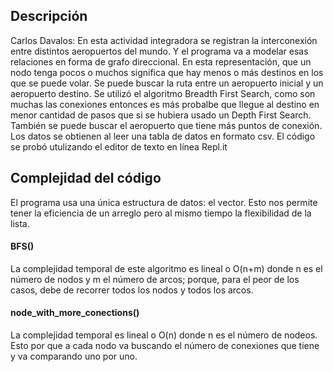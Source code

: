 ## Descripción
Carlos Davalos: En esta actividad integradora se registran la interconexión entre distintos aeropuertos del mundo. Y el programa va a modelar esas relaciones en forma de grafo direccional. En esta representación, que un nodo tenga pocos o muchos significa que hay menos o más destinos en los que se puede volar. Se puede buscar la ruta entre un aeropuerto inicial y un aeropuerto destino. Se utilizó el algoritmo Breadth First Search, como son muchas las conexiones entonces es más probalbe que llegue al destino en menor cantidad de pasos que si se hubiera usado un Depth First Search. También se puede buscar el aeropuerto que tiene más puntos de conexión. Los datos se obtienen al leer una tabla de datos en formato csv.
El código se probó utulizando el editor de texto en línea Repl.it

## Complejidad del código
El programa usa una única estructura de datos: el vector. Esto nos permite tener la eficiencia de un arreglo pero al mismo tiempo la flexibilidad de la lista. 

#### BFS()
La complejidad temporal de este algoritmo es lineal o O(n+m) donde n es el número de nodos y m el número de arcos; porque, para el peor de los casos, debe de recorrer todos los nodos y todos los arcos.

#### node_with_more_conections()
La complejidad temporal es lineal o O(n) donde n es el número de nodeos. Esto por que a cada nodo va buscando el número de conexiones que tiene y va comparando uno por uno.
